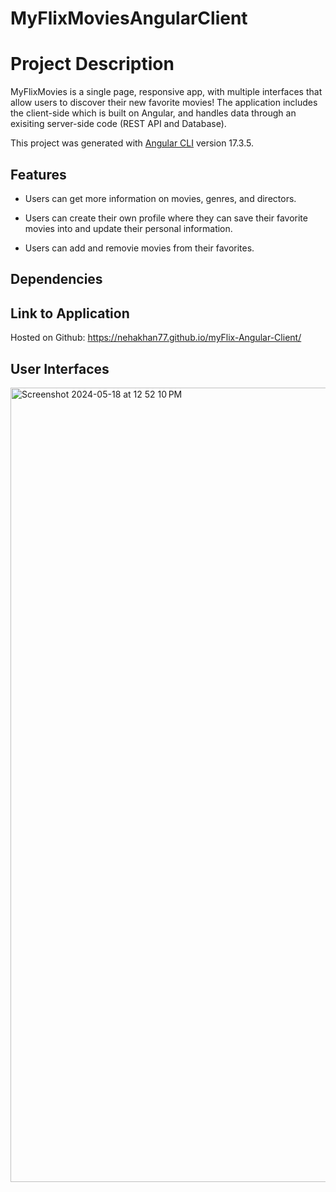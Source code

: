 # MyFlixMoviesAngularClient

# Project Description

MyFlixMovies is a single page, responsive app, with multiple interfaces that allow users to discover their new favorite movies! The application includes the client-side which is built on Angular, and handles data through an exisiting server-side code (REST API and Database). 

This project was generated with [Angular CLI](https://github.com/angular/angular-cli) version 17.3.5.

## Features 

- Users can get more information on movies, genres, and directors.

- Users can create their own profile where they can save their favorite movies into and update their personal information.

- Users can add and removie movies from their favorites.

## Dependencies



## Link to Application 

Hosted on Github: https://nehakhan77.github.io/myFlix-Angular-Client/


## User Interfaces

<img width="1271" alt="Screenshot 2024-05-18 at 12 52 10 PM" src="https://github.com/nehakhan77/myFlix-Angular-Client/assets/136394004/50f4689b-d516-4f7b-a7a0-5490551d2962">
